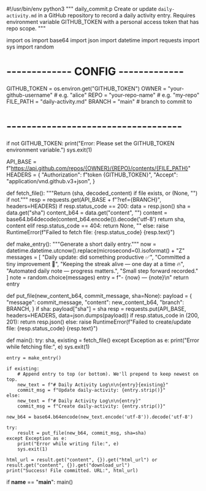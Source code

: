 
#!/usr/bin/env python3
"""
daily_commit.p
Create or update `daily-activity.md` in a GitHub repository to record a daily activity entry.
Requires environment variable GITHUB_TOKEN with a personal access token that has repo scope.
"""

import os
import base64
import json
import datetime
import requests
import sys
import random

# ------------- CONFIG -------------
GITHUB_TOKEN = os.environ.get("GITHUB_TOKEN")
OWNER = "your-github-username"      # e.g. "alice"
REPO = "your-repo-name"             # e.g. "my-repo"
FILE_PATH = "daily-activity.md"
BRANCH = "main"                     # branch to commit to
# -----------------------------------

if not GITHUB_TOKEN:
    print("Error: Please set the GITHUB_TOKEN environment variable.")
    sys.exit(1)

API_BASE = f"https://api.github.com/repos/{OWNER}/{REPO}/contents/{FILE_PATH}"
HEADERS = {
    "Authorization": f"token {GITHUB_TOKEN}",
    "Accept": "application/vnd.github.v3+json",
}

def fetch_file():
    """Return (sha, decoded_content) if file exists, or (None, "") if not."""
    resp = requests.get(API_BASE + f"?ref={BRANCH}", headers=HEADERS)
    if resp.status_code == 200:
        data = resp.json()
        sha = data.get("sha")
        content_b64 = data.get("content", "")
        content = base64.b64decode(content_b64.encode()).decode('utf-8')
        return sha, content
    elif resp.status_code == 404:
        return None, ""
    else:
        raise RuntimeError(f"Failed to fetch file: {resp.status_code} {resp.text}")

def make_entry():
    """Generate a short daily entry."""
    now = datetime.datetime.utcnow().replace(microsecond=0).isoformat() + "Z"
    messages = [
        "Daily update: did something productive ✅",
        "Committed a tiny improvement 🚀",
        "Keeping the streak alive — one day at a time 🔥",
        "Automated daily note — progress matters.",
        "Small step forward recorded."
    ]
    note = random.choice(messages)
    entry = f"- {now} — {note}\n"
    return entry

def put_file(new_content_b64, commit_message, sha=None):
    payload = {
        "message": commit_message,
        "content": new_content_b64,
        "branch": BRANCH,
    }
    if sha:
        payload["sha"] = sha
    resp = requests.put(API_BASE, headers=HEADERS, data=json.dumps(payload))
    if resp.status_code in (200, 201):
        return resp.json()
    else:
        raise RuntimeError(f"Failed to create/update file: {resp.status_code} {resp.text}")

def main():
    try:
        sha, existing = fetch_file()
    except Exception as e:
        print("Error while fetching file:", e)
        sys.exit(1)

    entry = make_entry()

    if existing:
        # Append entry to top (or bottom). We'll prepend to keep newest on top.
        new_text = f"# Daily Activity Log\n\n{entry}{existing}"
        commit_msg = f"Update daily-activity: {entry.strip()}"
    else:
        new_text = f"# Daily Activity Log\n\n{entry}"
        commit_msg = f"Create daily-activity: {entry.strip()}"

    new_b64 = base64.b64encode(new_text.encode('utf-8')).decode('utf-8')

    try:
        result = put_file(new_b64, commit_msg, sha=sha)
    except Exception as e:
        print("Error while writing file:", e)
        sys.exit(1)

    html_url = result.get("content", {}).get("html_url") or result.get("content", {}).get("download_url")
    print("Success! File committed. URL:", html_url)

if __name__ == "__main__":
    main()
